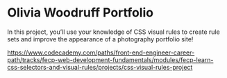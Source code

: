 # Olivia Woodruff Portfolio

In this project, you’ll use your knowledge of CSS visual rules to create rule sets and improve the appearance of a photography portfolio site!

<https://www.codecademy.com/paths/front-end-engineer-career-path/tracks/fecp-web-development-fundamentals/modules/fecp-learn-css-selectors-and-visual-rules/projects/css-visual-rules-project>
